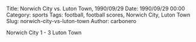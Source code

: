Title: Norwich City vs. Luton Town, 1990/09/29
Date: 1990/09/29 00:00
Category: sports
Tags: football, football scores, Norwich City, Luton Town
Slug: norwich-city-vs-luton-town
Author: carbonero


Norwich City 1 - 3 Luton Town
